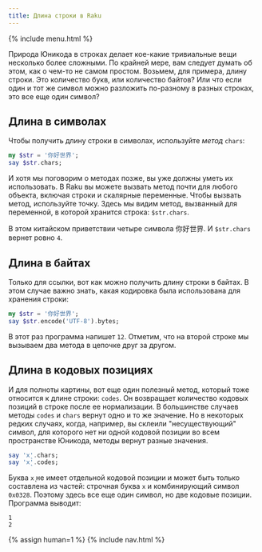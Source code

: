 ```yaml
---
title: Длина строки в Raku
---
```


{% include menu.html %}

Природа Юникода в строках делает кое-какие тривиальные вещи несколько более
сложными. По крайней мере, вам следует думать об этом, как о чем-то не самом
простом. Возьмем, для примера, длину строки. Это количество букв, или количество
байтов? Или что если один и тот же символ можно разложить по-разному в разных
строках, это все еще один символ?

## Длина в символах

Чтобы получить длину строки в символах, используйте _метод_ `chars`:

```raku
my $str = '你好世界';
say $str.chars;
```

И хотя мы поговорим о методах позже, вы уже должны уметь их использовать. В Raku
вы можете вызвать метод почти для любого объекта, включая строки и скалярные
переменные. Чтобы вызвать метод, используйте точку. Здесь мы видим метод,
вызванный для переменной, в которой хранится строка: `$str.chars`.

В этом китайском приветствии четыре символа 你好世界. И `$str.chars` вернет
ровно `4`.

## Длина в байтах

Только для ссылки, вот как можно получить длину строки в байтах. В этом случае
важно знать, какая кодировка была использована для хранения строки:

```raku
my $str = '你好世界';
say $str.encode('UTF-8').bytes;
```

В этот раз программа напишет `12`. Отметим, что на второй строке мы вызываем два
метода в цепочке друг за другом.

## Длина в кодовых позициях

И для полноты картины, вот еще один полезный метод, который тоже относится к
длине строки: `codes`. Он возвращает количество кодовых позиций в строке после
ее нормализации. В большинстве случаев методы `codes` и `chars` вернут одно и то
же значение. Но в некоторых редких случаях, когда, например, вы склеили
"несуществующий" символ, для которого нет ни одной кодовой позиции во всем
пространстве Юникода, методы вернут разные значения.

```raku
say 'x̨'.chars;
say 'x̨'.codes;
```

Буква `x̨` не имеет отдельной кодовой позиции и может быть только составлена из
частей: строчная буква `x` и комбинирующий символ `0x0328`. Поэтому здесь все
еще один символ, но две кодовые позиции. Программа выводит:

```
1
2
```

{% assign human=1 %}
{% include nav.html %}
